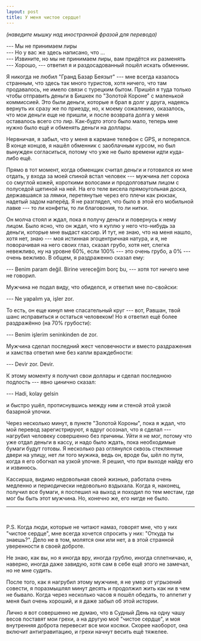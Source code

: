 ```yaml
---
layout: post
title: У меня чистое сердце!
---
```


_(наведите мышку над иностранной фразой для перевода)_

--- Мы не принимаем лиры  
--- Но у вас же здесь написано, что ...  
--- Извините, но мы не принимаем лиры, вам придётся их разменять    
--- Хорошо, --- ответил я и раздосадованный пошёл искать обменник.

Я никогда не любил "Гранд Базар Беязыт" --- мне всегда казалось странным, что здесь так много туристов, хотя ничего, что там продавалось, не имело связи с турецким бытом. Пришёл я туда только чтобы отправить деньги в Бишкек по "Золотой Короне" с маленькой коммиссией. Это были деньги, которые я брал в долг у друга, надеясь вернуть их сразу же по приезду, но, к моему сожалению, оказалось, что мои деньги еще не пришли, и после возврата долга у меня оставалось всего сто лир. Как-будто этого было мало, теперь мне нужно было ещё и обменять деньги на доллары.

Нервничая, я забыл, что у меня в кармане телефон с GPS, и потерялся. В конце концов, я нашёл обменник с заоблачным курсом, но был вынужден согласиться, потому что уже не было времени идти куда-либо ещё.

Прямо в тот момент, когда обменщик считал деньги и готовился их мне отдать, у входа за моей спиной встал человек --- мужчина лет сорока со смуглой кожей, короткими волосами и продолговатым лицом с полуседой щетиной на ней. На его теле висела прямоугольная доска, державшаяся за лямки, перетянутые через его плечи как рюкзак, надетый задом наперёд. Я не разглядел, что было в этой его мобильной лавке --- то ли конфеты, то ли благовония, то ли нитки.

Он молча стоял и ждал, пока я получу деньги и повернусь к нему лицом. Было ясно, что он ждал, что я куплю у него что-нибудь за деньги, которые мне выдаст кассир. И тут, не знаю, что на меня нашло, хотя нет, знаю --- моя истинная эгоцентричная натура, и я, не поворачивая на него своих глаз, сказал грубо, хотя нет, слегка невежливо, ну на уровне 60%, если 100% --- это очень грубо, а 0% --- очень вежливо. В общем, я раздраженно сказал ему:

--- <a title="Это не мои деньги. Я должен вернуть долги">Benim param değil. Birine vereceğim borç bu</a>, --- хотя тот ничего мне не говорил.

Мужчина не подал виду, что обиделся, и ответил мне по-свойски:

--- <a title="Что поделать. Тяжело жить.">Ne yapalım ya, işler zor</a>.

То есть, он еще кинул мне спасательный круг --- вот, Равшан, твой шанс исправиться и остаться человеком! Но я ответил ещё более раздражённо (на 70% грубости):

--- <a title="Мои дела тяжелее твоих">Benim işlerim seninkinden de zor</a>.

Мужчина сделал последний жест человечности и вместо раздражения и хамства ответил мне без капли враждебности:

--- <a title="Времена тяжёлые. Времена">Devir zor. Devir</a>.

К этому моменту я получил свои доллары и сделал последнюю подлость --- явно цинично сказал:

--- <a title="Давай, удачи">Hadi, kolay gelsin</a>

и быстро ушёл, протиснувшись между ним и стеной этой узкой базарной улочки.

Через несколько минут, в пункте "Золотой Короны", пока я ждал, что мой перевод зарегистрируют, я вдруг осознал, что я сделал --- нагрубил человеку совершенно без причины. Уйти я не мог, потому что уже отдал деньги в кассу, и надо было ждать, пока необходимые бумаги будут готовы. Я несколько раз оглянулся сквозь стеклянные двери на улицу, нет ли того мужика, ведь он, вроде бы, шёл по пути, когда я его обогнал на узкой улочке. Я решил, что при выходе найду его и извинюсь.

Кассирша, видимо недовольная своей жизнью, работала очень медленно и периодически недовольно вздыхала. Когда я, наконец, получил все бумаги, я поспешил на выход и походил по тем местам, где мог бы быть этот мужчина. Но, конечно же, его нигде не было.


---
<br>

P.S. Когда люди, которые не читают намаз, говорят мне, что у них "чистое сердце", мне всегда хочется спросить у них: "Откуда ты знаешь?". Дело не в том, молятся они или нет, а в этой странной уверенности в своей доброте.

Не знаю, как вы, но я иногда вру, иногда грублю, иногда сплетничаю, и, наверно, иногда даже завидую, хотя сам в себе ещё этого не замечал, но не мне судить.

После того, как я нагрубил этому мужчине, я не умер от угрызений совести, я поразмышлял минут десять и продолжил жить как ни в чем не бывало. Когда через несколько часов я пошёл обедать, то аппетит у меня был очень хороший, и я даже забыл об этой истории.

Лично я вот совершенно не думаю, что в Судный День на одну чашу весов поставят мои грехи, а на другую моё "чистое сердце", и моя внутренняя доброта перевесит все мои косяки. Скорее наоборот, она включит антигравитацию, и грехи начнут весить ещё тяжелее.
